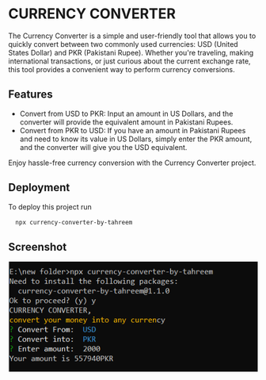 
# CURRENCY CONVERTER

The Currency Converter is a simple and user-friendly tool that allows you to quickly convert between two commonly used currencies: USD (United States Dollar) and PKR (Pakistani Rupee). Whether you're traveling, making international transactions, or just curious about the current exchange rate, this tool provides a convenient way to perform currency conversions.


## Features

- Convert from USD to PKR: Input an amount in US Dollars, and the converter will provide the equivalent amount in Pakistani Rupees.
- Convert from PKR to USD: If you have an amount in Pakistani Rupees and need to know its value in US Dollars, simply enter the PKR amount, and the converter will give you the USD equivalent.

Enjoy hassle-free currency conversion with the Currency Converter project.



## Deployment

To deploy this project run

```bash
  npx currency-converter-by-tahreem
```

## Screenshot
![Alt text](image.png)